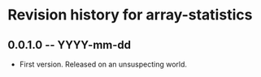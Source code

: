 # Revision history for array-statistics

## 0.0.1.0 -- YYYY-mm-dd

* First version. Released on an unsuspecting world.
